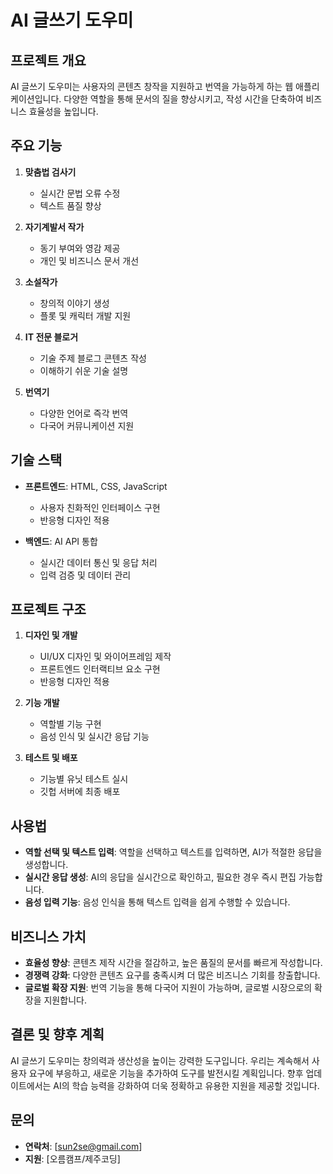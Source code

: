 # AI 글쓰기 도우미

## 프로젝트 개요
AI 글쓰기 도우미는 사용자의 콘텐츠 창작을 지원하고 번역을 가능하게 하는 웹 애플리케이션입니다. 다양한 역할을 통해 문서의 질을 향상시키고, 작성 시간을 단축하여 비즈니스 효율성을 높입니다.

## 주요 기능

1. **맞춤법 검사기**
   - 실시간 문법 오류 수정
   - 텍스트 품질 향상

2. **자기계발서 작가**
   - 동기 부여와 영감 제공
   - 개인 및 비즈니스 문서 개선

3. **소설작가**
   - 창의적 이야기 생성
   - 플롯 및 캐릭터 개발 지원

4. **IT 전문 블로거**
   - 기술 주제 블로그 콘텐츠 작성
   - 이해하기 쉬운 기술 설명

5. **번역기**
   - 다양한 언어로 즉각 번역
   - 다국어 커뮤니케이션 지원

## 기술 스택

- **프론트엔드**: HTML, CSS, JavaScript
  - 사용자 친화적인 인터페이스 구현
  - 반응형 디자인 적용

- **백엔드**: AI API 통합
  - 실시간 데이터 통신 및 응답 처리
  - 입력 검증 및 데이터 관리

## 프로젝트 구조

1. **디자인 및 개발**
   - UI/UX 디자인 및 와이어프레임 제작
   - 프론트엔드 인터랙티브 요소 구현
   - 반응형 디자인 적용

2. **기능 개발**
   - 역할별 기능 구현
   - 음성 인식 및 실시간 응답 기능

3. **테스트 및 배포**
   - 기능별 유닛 테스트 실시
   - 깃헙 서버에 최종 배포

## 사용법

- **역할 선택 및 텍스트 입력**: 역할을 선택하고 텍스트를 입력하면, AI가 적절한 응답을 생성합니다.
- **실시간 응답 생성**: AI의 응답을 실시간으로 확인하고, 필요한 경우 즉시 편집 가능합니다.
- **음성 입력 기능**: 음성 인식을 통해 텍스트 입력을 쉽게 수행할 수 있습니다.

## 비즈니스 가치

- **효율성 향상**: 콘텐츠 제작 시간을 절감하고, 높은 품질의 문서를 빠르게 작성합니다.
- **경쟁력 강화**: 다양한 콘텐츠 요구를 충족시켜 더 많은 비즈니스 기회를 창출합니다.
- **글로벌 확장 지원**: 번역 기능을 통해 다국어 지원이 가능하며, 글로벌 시장으로의 확장을 지원합니다.

## 결론 및 향후 계획

AI 글쓰기 도우미는 창의력과 생산성을 높이는 강력한 도구입니다. 우리는 계속해서 사용자 요구에 부응하고, 새로운 기능을 추가하여 도구를 발전시킬 계획입니다. 향후 업데이트에서는 AI의 학습 능력을 강화하여 더욱 정확하고 유용한 지원을 제공할 것입니다.

## 문의

- **연락처**: [sun2se@gmail.com]
- **지원**: [오름캠프/제주코딩]

